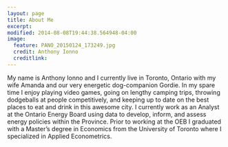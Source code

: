 ```yaml
---
layout: page
title: About Me
excerpt: 
modified: 2014-08-08T19:44:38.564948-04:00
image:
  feature: PANO_20150124_173249.jpg
  credit: Anthony Ionno
  creditlink: 
---
```



My name is Anthony Ionno and I currently live in Toronto, Ontario with my wife Amanda and our very energetic dog-companion Gordie. In my spare time I enjoy playing video games, going on lengthy camping trips, throwing dodgeballs at people competitively, and keeping up to date on the best places to eat and drink in this awesome city. I currently work as an Analyst at the Ontario Energy Board using data to develop, inform, and assess energy policies within the Province. Prior to working at the OEB I graduated with a Master’s degree in Economics from the University of Toronto where I specialized in Applied Econometrics. 
